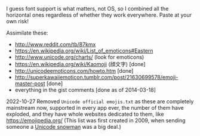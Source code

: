 I guess font support is what matters, not OS, so I combined all the horizontal ones regardless of whether they work everywhere.  Paste at your own risk!

Assimilate these:
- http://www.reddit.com/tb/87kmx
- https://en.wikipedia.org/wiki/List_of_emoticons#Eastern
- http://www.unicode.org/charts/ (look for emoticons)
- https://en.wikipedia.org/wiki/Kaomoji (顔文字) [done]
- http://unicodeemoticons.com/howto.htm [done]
- http://superkawaiiemoticon.tumblr.com/post/21630699578/emoji-master-post [done]
- everything in the gist comments [done as of 2014-03-18]

2022-10-27 Removed `Unicode official emojis.txt` as these are completely mainstream now, supported in every app ever, the number of them have exploded, and they have whole websites dedicated to them, like https://emojipedia.org/  (This list was first created in 2009, when sending someone a [Unicode snowman](https://unicodesnowmanforyou.com/) was a big deal.)